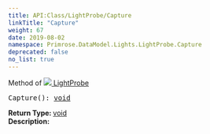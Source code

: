 ```yaml
---
title: API:Class/LightProbe/Capture
linkTitle: "Capture"
weight: 67
date: 2019-08-02
namespace: Primrose.DataModel.Lights.LightProbe.Capture
deprecated: false
no_list: true
---
```

Method of <a href="/docs/api-reference/Class/LightProbe"><img src="/icons/silk/contrast.png"/>&nbsp;LightProbe</a>
<pre class="method-declaration">
Capture(): <a class="type" href="/docs/api-reference/System/void">void</a></pre>
<b>Return Type: </b>
<a class="type" href="/docs/api-reference/System/void">void</a>
<br/>
<b>Description: </b>
